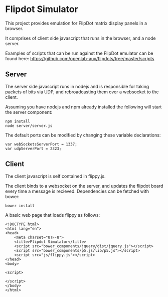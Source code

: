 # Flipdot Simulator

This project provides emulation for FlipDot matrix display panels in a browser.

It comprises of client side javascript that runs in the browser, and a node server.

Examples of scripts that can be run against the FlipDot emulator can be found here:
https://github.com/openlab-aux/flipdots/tree/master/scripts


## Server
The server side javascript runs in nodejs and is responsible for taking packets of bits via UDP, and rebroadcasting them over a websocket to the client.

Assuming you have nodejs and npm already installed the following will start the server component:

    npm install
    node server/server.js

The default ports can be modified by changing these variable declarations:

    var webSocketsServerPort = 1337;
    var udpServerPort = 2323;


## Client
The client javascript is self contained in flippy.js.

The client binds to a websocket on the server, and updates the flipdot board every time a message is recieved.
Dependencies can be fetched with bower:

    bower install
    
A basic web page that loads flippy as follows:

    <!DOCTYPE html>
    <html lang="en">
    <head>
        <meta charset="UTF-8">
        <title>Flipdot Simulator</title>
        <script src="bower_components/jquery/dist/jquery.js"></script>
        <script src="bower_components/p5.js/lib/p5.js"></script>
        <script src="js/flippy.js"></script>
    </head>
    <body>
    
    <script>
    
    </script>
    </body>
    </html>